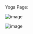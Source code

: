 Yoga Page:

![image](https://github.com/user-attachments/assets/48edd1a1-b2d0-4a09-8045-ede121b852b3)


![image](https://github.com/user-attachments/assets/287584c0-97fd-4913-a467-b3cce5171180)
